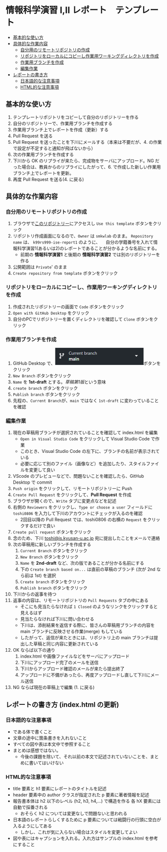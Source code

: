 # 情報科学演習 I,II レポート　テンプレート

- [基本的な使い方](#基本的な使い方)
- [具体的な作業内容](#具体的な作業内容)
  - [自分用のリモートリポジトリの作成](#自分用のリモートリポジトリの作成)
  - [リポジトリをローカルにコピーし作業用ワーキングディレクトリを作成](#リポジトリをローカルにコピーし作業用ワーキングディレクトリを作成)
  - [作業用ブランチを作成](#作業用ブランチを作成)
  - [編集作業](#編集作業)
- [レポートの書き方](#レポートの書き方-indexhtml-の更新)
  - [日本語的な注意事項](#日本語的な注意事項)
  - [HTML的な注意事項](#html的な注意事項)

## 基本的な使い方

1. テンプレートリポジトリをコピーして自分のリポジトリーを作る
2. 自分のリポジトリーで、作業用ブランチを作成する
3. 作業用ブランチ上でレポートを作成（更新）する
4. Pull Request を送る
5. Pull Request を送ったことを下川にメールする（本来は不要だが、4. の作業で設定が不足すると通知が飛ばないから）
6. 次の作業用ブランチを作成する
7. 下川から OK のリプライが来たら、完成物をサーバにアップロード。NG だった場合は、教員からのリプライにしたがって、6. で作成した新しい作業用ブランチ上でレポートを更新。
8. 再度 Pull Request を送る(4. に戻る)

## 具体的な作業内容

### 自分用のリモートリポジトリの作成

1. ブラウザで[このリポジトリー](https://github.com/smkwlab/ise-report-template)にアクセスし `Use this template`  ボタンをクリック
1. リポジトリ作成画面になるので、`Owner` は `smkwlab` のまま。 `Repository name` は、 `k99rs999-ise-report1` のように、
　自分の学籍番号を入れて情報科学演習1(あるいは2)のレポートであることが分かるような名前にする。
    - 前期の **情報科学演習1** と後期の **情報科学演習2** では別のリポジトリーを作る
1. 公開範囲は `Private`' のまま
1. `Create repository from template` ボタンをクリック

### リポジトリをローカルにコピーし、作業用ワーキングディレクトリを作成

1. 作成されたリポジトリーの画面で `Code` ボタンをクリック
1. `Open with GitHub Desktop` をクリック
1. 自分のPCでリポジトリーを置くディレクトリを確認して `Clone` ボタンをクリック

### 作業用ブランチを作成

1. GitHub Desktop で、![Current Branch](GitHubDesktop-branch.png)ボタンをクリック
1. `New Branch` ボタンをクリック
1. `Name` を **1st-draft** とする。*草稿第1版*という意味
1. `create branch` ボタンをクリック
1. `Publish branch` ボタンをクリック
1. 先程の、`Current Branch`が、`main` ではなく `1st-draft` に変わっていることを確認

### 編集作業

1. 現在の草稿用ブランチが選択されていることを確認して index.html を編集
   - `Open in Visual Studio Code` をクリックして Visual Studio Code で作業
   - このとき、Visual Studio Code の左下に、ブランチの名前が表示されている
   - 必要に応じて別のファイル（画像など）を追加したり、スタイルファイルを変更して良い
1. VScode のプレビューなどで、問題ないことを確認したら、GitHub Desktop で commit
1. `Push origin` をクリックして、リモートリポジトリーに Push
1. `Create Pull Request` をクリックして、**Pull Request** を作成
1. ブラウザが開くので、`Write` タブに変更点などを記述
1. 右側の `Reviewers` をクリックし、`Type or choose a user` フィールドに `toshi0806` を入力して下川のアカウントにチェックが入るのを確認
   - 2回目以降の Pull Request では、toshi0806 の右横の `Request` をクリックするだけで良い
1. `Create pull request` ボタンをクリック
1. 念のため、下川 <toshi@is.kyusan-u.ac.jp> 宛に提出したことをメールで連絡
1. 次の草稿用に新しいブランチを作成する
   1. `Current Branch` ボタンをクリック
   1. `New Branch` ボタンをクリック
   1. `Name` を **2nd-draft** など、次の版であることが分かる名前にする
   1. 下の `Create branch based on...` は直前の草稿のブランチ (次が 2nd なら前は 1st) を選択
   1. `Create branch` ボタンをクリック
   1. `Publish branch` ボタンをクリック
1. 下川からの返事を待つ
1. 返事の内容は、リモートリポジトリの `Pull Requests` タブの中にある
   - そこにも見当たらなければ `1 Closed` のようなリンクをクリックすると見えるはず
   - 見当たらなければ下川に問い合わせる
   - 下川は、添削結果を返信する際に、皆さんの草稿用ブランチの内容を main ブランチに反映させる作業(merge) もしている
   - したがって、返信が来たときには、リポジトリ上の main ブランチは提出した草稿と同じ内容に更新されている
1. OK ならば以下の通り
   1. index.html や画像ファイルなどをサーバにアップロード
   1. 下川にアップロード完了のメールを送信
   1. 下川からアップロード確認のメールが来たら提出終了
   1. アップロードに不備があったら、再度アップロードし直して下川にメール送信
1. NG ならば現在の草稿上で編集 (1. に戻る)

## レポートの書き方 (index.html の更新)

### 日本語的な注意事項
- である体で書くこと
- 文章の途中に箇条書きを入れないこと
- すべての図や表は本文中で参照すること
- まとめは感想ではない。
  - 今後の課題を除いて、それ以前の本文で記述されていないことを、まとめに書いてはいけない

### HTML的な注意事項
- title 要素と h1 要素にレポートのタイトルを記述
- header 要素中の author クラスが指定された p 要素に著者情報を記述
- 報告書本体は h2 以下のレベル (h2, h3, h4,...) で構造を作る
  各 hX 要素には自動で採番される
  - おそらく h2 については変更なしで問題ないと思われる
- 日本語のレポートらしくするために p 要素については戦闘行の行頭に空白が入るようにしてある
  - しかし、これが気に入らない場合はスタイルを変更してよい
- 図や表にはキャプションを入れる。入れ方はサンプルの index.html を参考にすること

